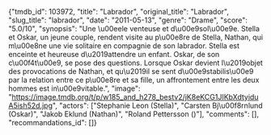 {"tmdb_id": 103972, "title": "Labrador", "original_title": "Labrador", "slug_title": "labrador", "date": "2011-05-13", "genre": "Drame", "score": "5.0/10", "synopsis": "Une \u00eele venteuse et d\u00e9sol\u00e9e. Stella et Oskar, un jeune couple, rendent visite au p\u00e8re de Stella, Nathan, qui m\u00e8ne une vie solitaire en compagnie de son labrador. Stella est enceinte et heureuse d\u2019attendre un enfant. Oskar, de son c\u00f4t\u00e9, se pose des questions. Lorsque Oskar devient l\u2019objet des provocations de Nathan, et qu\u2019il se sent d\u00e9stabilis\u00e9 par la relation entre ce p\u00e8re et sa fille, un affrontement entre les deux hommes est in\u00e9vitable.", "image": "https://image.tmdb.org/t/p/w185_and_h278_bestv2/jK8eKCG1JIKbXdtyiduA5ish52d.jpg", "actors": ["Stephanie Leon (Stella)", "Carsten Bj\u00f8rnlund (Oskar)", "Jakob Eklund (Nathan)", "Roland Pettersson ()"], "comments": [], "recommandations_id": []}